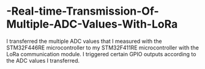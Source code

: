 # -Real-time-Transmission-Of-Multiple-ADC-Values-With-LoRa


I transferred the multiple ADC values that I measured with the STM32F446RE microcontroller to my STM32F411RE microcontroller with the LoRa communication module.
I triggered certain GPIO outputs according to the ADC values I transferred.

